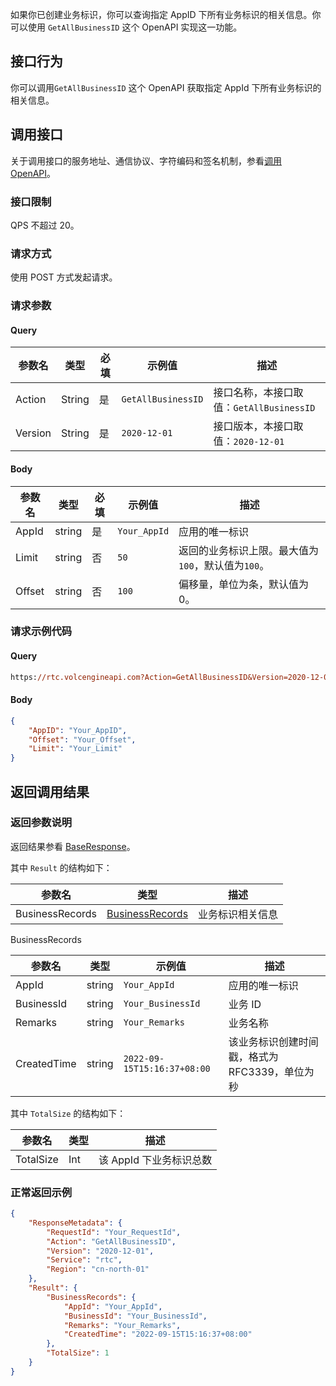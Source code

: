 如果你已创建业务标识，你可以查询指定 AppID 下所有业务标识的相关信息。你可以使用 `GetAllBusinessID` 这个 OpenAPI 实现这一功能。

## 接口行为

你可以调用`GetAllBusinessID` 这个 OpenAPI 获取指定 AppId 下所有业务标识的相关信息。

## 调用接口 

关于调用接口的服务地址、通信协议、字符编码和签名机制，参看[调用 OpenAPI](69828)。

### 接口限制

QPS 不超过 20。

### 请求方式

使用 POST 方式发起请求。

### 请求参数

#### Query

| 参数名 | 类型 | 必填 | 示例值 | 描述 |
| --- | --- | --- | --- | --- |
| Action | String | 是 | `GetAllBusinessID` | 接口名称，本接口取值：`GetAllBusinessID` |
| Version | String | 是 | `2020-12-01` | 接口版本，本接口取值：`2020-12-01` |


#### Body

| 参数名 | 类型 | 必填 | 示例值 | 描述 |
| --- | --- | --- | --- | --- |
| AppId | string | 是 | `Your_AppId` | 应用的唯一标识 |
| Limit | string | 否 | `50` | 返回的业务标识上限。最大值为`100`，默认值为`100`。 |
| Offset | string | 否 | `100` | 偏移量，单位为条，默认值为0。 |


### 请求示例代码

#### Query

```postscript
https://rtc.volcengineapi.com?Action=GetAllBusinessID&Version=2020-12-01
```

#### Body

```json
{
    "AppID": "Your_AppID",
    "Offset": "Your_Offset",
    "Limit": "Your_Limit"
}
```

## 返回调用结果
### 返回参数说明

返回结果参看 [BaseResponse](69835.md#baseresponse)。

其中 `Result` 的结构如下：

| 参数名 | 类型 | 描述 |
| --- | --- | --- |
| BusinessRecords | [BusinessRecords](#businessrecords) | 业务标识相关信息 |


<span id="businessrecords"></span> BusinessRecords

| 参数名 | 类型 | 示例值 | 描述 |
| --- | --- | --- | --- |
| AppId | string | `Your_AppId` | 应用的唯一标识 |
| BusinessId | string | `Your_BusinessId` | 业务 ID |
| Remarks | string | `Your_Remarks` | 业务名称 |
| CreatedTime | string | `2022-09-15T15:16:37+08:00` | 该业务标识创建时间戳，格式为 RFC3339，单位为秒 |


其中 `TotalSize` 的结构如下：

| 参数名 | 类型 | 描述 |
| --- | --- | --- |
| TotalSize | Int | 该 AppId 下业务标识总数 |


### 正常返回示例

```json
{
    "ResponseMetadata": {
        "RequestId": "Your_RequestId",
        "Action": "GetAllBusinessID",
        "Version": "2020-12-01",
        "Service": "rtc",
        "Region": "cn-north-01"
    },
    "Result": {
        "BusinessRecords": {
            "AppId": "Your_AppId",
            "BusinessId": "Your_BusinessId",
            "Remarks": "Your_Remarks",
            "CreatedTime": "2022-09-15T15:16:37+08:00"
        },
        "TotalSize": 1
    }
}
```
